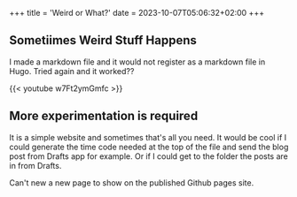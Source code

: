 +++
title = 'Weird or What?'
date = 2023-10-07T05:06:32+02:00
+++


## Sometiimes Weird Stuff Happens


I made a markdown file and it would not register as a markdown file in Hugo. Tried again and it worked??


{{< youtube w7Ft2ymGmfc >}}


## More experimentation is required


It is a simple website and sometimes that's all you need. It would be cool if I could generate the time code needed at the top of the file and send the blog post from Drafts app for example. Or if I could get to the folder the posts are in from Drafts.


Can't new a new page to show on the published Github pages site.


